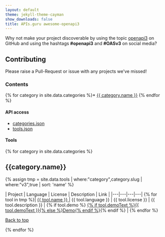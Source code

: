 ```yaml
---
layout: default
theme: jekyll-theme-cayman
show_downloads: false
title: APIs.guru awesome-openapi3
---
```


Why not make your project discoverable by using the topic [openapi3](https://github.com/search?utf8=%E2%9C%93&q=topic%3Aopenapi3&type=Repositories&ref=advsearch&l=&l=) on GitHub and using the hashtags **#openapi3** and **#OASv3** on social media?

## Contributing

Please raise a Pull-Request or issue with any projects we've missed!

### Contents

{% for category in site.data.categories %}* <a href="#{{ category.slug }}">{{ category.name }}</a>
{% endfor %}

#### API access

* [categories.json](/api/categories.json)
* [tools.json](/api/tools.json)

#### Tools

{% for category in site.data.categories %}

<h2><a id="{{category.slug}}">{{category.name}}</a></h2>

{% assign tmp = site.data.tools | where:"category",category.slug | where:"v3",true | sort: 'name' %}

| Project | Language | License | Description | Link |
|---|---|---|---|
{% for tool in tmp %}| <a href="{% if tool.link %}{{ tool.link }}{% else %}{{ tool.github }}{% endif %}" data-json="{{ tool | jsonify | url_encode }}"> {{ tool.name }} </a> | {{ tool.language }} | {{ tool.license }} | {{ tool.description }} | {% if tool.demo %} <a href="{{ tool.demo }}">{% if tool.demoText %}{{ tool.demoText }}{% else %}Demo{% endif %}</a>{% endif %} |
{% endfor %}

  <a href="#">Back to top</a>

{% endfor %}

<script src="https://unpkg.com/tippy.js@3/dist/tippy.all.min.js"></script>
<script src="https://cdnjs.cloudflare.com/ajax/libs/zepto/1.2.0/zepto.min.js"></script>

<script type="text/javascript">
  $(document).ready(function(){
    $('a').each(function(){
        var e = $(this);
        try {
            e.data('tippy',e.data('json').stars);
        }
        catch (ex) {
            console.error(decodeURIComponent(e.data('json')));
        }
    });
  });
</script>

